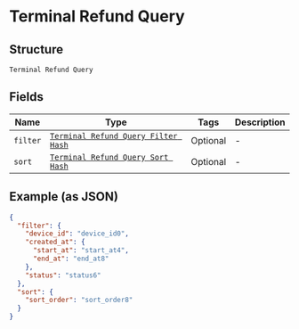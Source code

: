 
# Terminal Refund Query

## Structure

`Terminal Refund Query`

## Fields

| Name | Type | Tags | Description |
|  --- | --- | --- | --- |
| `filter` | [`Terminal Refund Query Filter Hash`](../../doc/models/terminal-refund-query-filter.md) | Optional | - |
| `sort` | [`Terminal Refund Query Sort Hash`](../../doc/models/terminal-refund-query-sort.md) | Optional | - |

## Example (as JSON)

```json
{
  "filter": {
    "device_id": "device_id0",
    "created_at": {
      "start_at": "start_at4",
      "end_at": "end_at8"
    },
    "status": "status6"
  },
  "sort": {
    "sort_order": "sort_order8"
  }
}
```


